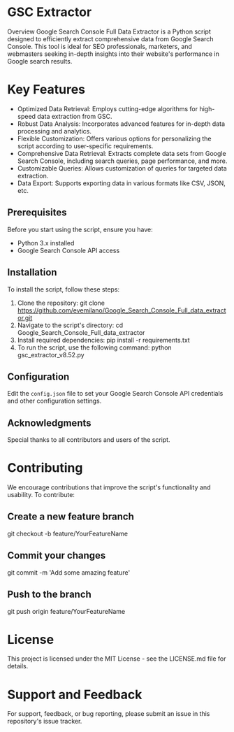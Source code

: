 # GSC Extractor
Overview
Google Search Console Full Data Extractor is a Python script designed to efficiently extract comprehensive data from Google Search Console. This tool is ideal for SEO professionals, marketers, and webmasters seeking in-depth insights into their website's performance in Google search results.

# Key Features
- Optimized Data Retrieval: Employs cutting-edge algorithms for high-speed data extraction from GSC.
- Robust Data Analysis: Incorporates advanced features for in-depth data processing and analytics.
- Flexible Customization: Offers various options for personalizing the script according to user-specific requirements.
- Comprehensive Data Retrieval: Extracts complete data sets from Google Search Console, including search queries, page performance, and more.
- Customizable Queries: Allows customization of queries for targeted data extraction.
- Data Export: Supports exporting data in various formats like CSV, JSON, etc.

## Prerequisites
Before you start using the script, ensure you have:
- Python 3.x installed
- Google Search Console API access

## Installation
To install the script, follow these steps:
1. Clone the repository:
git clone https://github.com/evemilano/Google_Search_Console_Full_data_extractor.git
2. Navigate to the script's directory:
cd Google_Search_Console_Full_data_extractor
3. Install required dependencies:
pip install -r requirements.txt
4. To run the script, use the following command:
python gsc_extractor_v8.52.py

## Configuration
Edit the `config.json` file to set your Google Search Console API credentials and other configuration settings.

## Acknowledgments
Special thanks to all contributors and users of the script.

# Contributing
We encourage contributions that improve the script's functionality and usability. To contribute:

## Create a new feature branch
git checkout -b feature/YourFeatureName

## Commit your changes
git commit -m 'Add some amazing feature'

## Push to the branch
git push origin feature/YourFeatureName

# License
This project is licensed under the MIT License - see the LICENSE.md file for details.

# Support and Feedback
For support, feedback, or bug reporting, please submit an issue in this repository's issue tracker.

